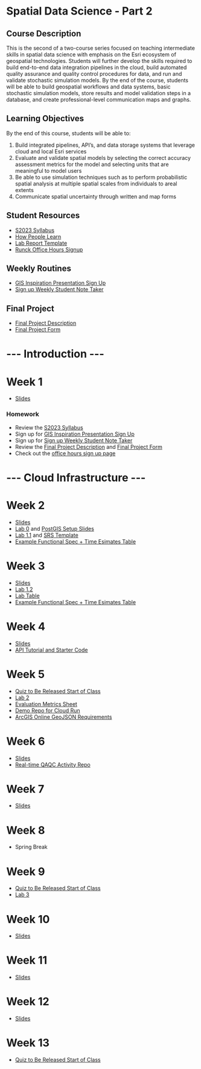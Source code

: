 # Spatial Data Science - Part 2

## Course Description
This is the second of a two-course series focused on teaching intermediate skills in spatial data science with emphasis on the Esri ecosystem of geospatial technologies. Students will further develop the skills required to build end-to-end data integration pipelines in the cloud, build automated quality assurance and quality control procedures for data, and run and validate stochastic simulation models. By the end of the course, students will be able to build geospatial workflows and data systems, basic stochastic simulation models, store results and model validation steps in a database, and create professional-level communication maps and graphs.

## Learning Objectives
By the end of this course, students will be able to:
1. Build integrated pipelines, API’s, and data storage systems that leverage cloud and local Esri services
2. Evaluate and validate spatial models by selecting the correct accuracy assessment metrics for the model and selecting units that are meaningful to model users
3. Be able to use simulation techniques such as to perform probabilistic spatial analysis at multiple spatial scales from individuals to areal extents
4. Communicate spatial uncertainty through written and map forms

## Student Resources
- [S2023 Syllabus](https://docs.google.com/document/d/1H_qq3OpqvtBSQ9dmrmGfB_zVkHMabqdv/edit#)
- [How People Learn](https://docs.google.com/presentation/d/1b6uqHuiguISJPoROvoqOs9dAFAWZYbvMM5lTeO9655o/edit#slide=id.gaf8ebdd7e6_0_76)
- [Lab Report Template](https://docs.google.com/document/d/1gOGBtTe3dQzrXCEMl644QIVdJgMp8ahN/edit)
- [Runck Office Hours Signup](https://calendar.google.com/calendar/u/0/selfsched?sstoken=UUY3YV96eFB1SHVGfGRlZmF1bHR8NTRkMDEwZmVlZWQ2ZWRiZjlmNDI1MzcxZmQ0YjUzYmU)

## Weekly Routines
- [GIS Inspiration Presentation Sign Up](https://docs.google.com/spreadsheets/d/1-qNscFwME5a4F3UahH57AqnQXBVBpSNn/edit#gid=974884723)
- [Sign up Weekly Student Note Taker](https://docs.google.com/spreadsheets/d/1-lpc5G-al51HqLPaMiga18029kmDLX9j/edit#gid=1118055696)


## Final Project
- [Final Project Description](https://docs.google.com/document/d/19nyQFAM4otrRos9R4SJYMBBX0Ez5Co7X/edit)
- [Final Project Form](https://docs.google.com/document/d/1T-1qpwnOxuSPUI4Y4V13SLI2PUalJjpi/edit)


# --- Introduction ---
# Week 1
- [Slides](https://docs.google.com/presentation/d/1vy4IBuZvD1iBDk-JPC6kffzGdN0VOrR3/edit#slide=id.p1)

### Homework
- Review the [S2023 Syllabus](https://docs.google.com/document/d/1H_qq3OpqvtBSQ9dmrmGfB_zVkHMabqdv/edit#)
- Sign up for [GIS Inspiration Presentation Sign Up](https://docs.google.com/spreadsheets/d/1-qNscFwME5a4F3UahH57AqnQXBVBpSNn/edit#gid=974884723)
- Sign up for [Sign up Weekly Student Note Taker](https://docs.google.com/spreadsheets/d/1-lpc5G-al51HqLPaMiga18029kmDLX9j/edit#gid=1118055696)
- Review the [Final Project Description](https://docs.google.com/document/d/19nyQFAM4otrRos9R4SJYMBBX0Ez5Co7X/edit) and [Final Project Form](https://docs.google.com/document/d/1T-1qpwnOxuSPUI4Y4V13SLI2PUalJjpi/edit)
- Check out the [office hours sign up page](https://calendar.google.com/calendar/u/0/selfsched?sstoken=UUY3YV96eFB1SHVGfGRlZmF1bHR8NTRkMDEwZmVlZWQ2ZWRiZjlmNDI1MzcxZmQ0YjUzYmU)


# --- Cloud Infrastructure ---
# Week 2
- [Slides](https://docs.google.com/presentation/d/1JOgZtc9VOo9rOcPfI9Z2inq67N6i3oJs/edit?rtpof=true)
- [Lab 0](https://docs.google.com/document/d/1-sdx4dXda-0XCNH451mHNitEi-XkCe8H/edit?usp=sharing&ouid=117926763410213500553&rtpof=true&sd=true) and [PostGIS Setup Slides](https://docs.google.com/presentation/d/1-sQVc1XZgyKBHgnFlE08Vw0Z0nvwNOsq/edit?usp=sharing&ouid=117926763410213500553&rtpof=true&sd=true)
- [Lab 1.1](https://docs.google.com/document/d/10I7Msa2NC3idQD6qWwXcb2oWQ_KEUJ8V/edit?usp=sharing&ouid=117926763410213500553&rtpof=true&sd=true) and [SRS Template](https://docs.google.com/document/d/10BCfeKkLTZMNFcjAGJ4XPGKIbN_ajtsx/edit?usp=sharing&ouid=117926763410213500553&rtpof=true&sd=true)
- [Example Functional Spec + Time Esimates Table](https://docs.google.com/spreadsheets/d/1Ez4l-aMmy-DKfAvqZNEyxhuWHIomV_ay/edit?usp=share_link&ouid=117926763410213500553&rtpof=true&sd=true)


# Week 3
- [Slides](https://docs.google.com/presentation/d/1OStxajjQP2V5UtVlzL9OaArrYlSmGy0A/edit#slide=id.p1)
- [Lab 1.2](https://docs.google.com/document/d/155lmq4yp9FvGdawwyjljJgMmgTG-Gjnf/edit)
- [Lab Table](https://docs.google.com/spreadsheets/d/148PCOvJ7AcEAnDstNtJcraKot98RbIab/edit?usp=sharing&ouid=117926763410213500553&rtpof=true&sd=true)
- [Example Functional Spec + Time Esimates Table](https://docs.google.com/spreadsheets/d/1Ez4l-aMmy-DKfAvqZNEyxhuWHIomV_ay/edit?usp=share_link&ouid=117926763410213500553&rtpof=true&sd=true)

# Week 4
- [Slides](https://docs.google.com/presentation/d/1PtEjEmv2jxUlbnp3WzOz9JDzJRNMGZQQ/edit#slide=id.p2)
- [API Tutorial and Starter Code](https://github.com/runck014/iot_bootcamp/tree/master/web_server)

# Week 5
- [Quiz to Be Released Start of Class](https://umn.instructure.com/courses/351484/assignments/3062008)
- [Lab 2](https://docs.google.com/document/d/1Q_FzJeKMX4GjT7smR_fUTkYZepDU1DKk/edit)
- [Evaluation Metrics Sheet](https://docs.google.com/spreadsheets/d/1LhrSohjEYaZf-AFdsj6tKwQWklfePZBD/edit?usp=drive_web&ouid=117926763410213500553&rtpof=true)
- [Demo Repo for Cloud Run](https://github.com/runck014/cloud_run_demo)
- [ArcGIS Online GeoJSON Requirements](https://doc.arcgis.com/en/arcgis-online/reference/geojson.htm)

# Week 6
- [Slides](https://docs.google.com/presentation/d/1An_OXdvJKLvteWPCvu10Onj1aVpj9Pv4/edit#slide=id.g21104db07a8_0_0)
- [Real-time QAQC Activity Repo](https://github.com/runck014/realtime_qaqc_activity)

# Week 7
- [Slides](https://docs.google.com/presentation/d/1ouDVi0GIw1QBsy2B2_UBw0sPs1vqZ8cV/edit#slide=id.p1)

# Week 8
- Spring Break

# Week 9
- [Quiz to Be Released Start of Class](https://canvas.umn.edu/courses/351484/assignments/3062009)
- [Lab 3](https://docs.google.com/document/d/18J3FjDG5t271RzjFvPzxuNVa5jhFaYcz/edit)

# Week 10
- [Slides](https://docs.google.com/presentation/d/1Cky5zg4ehHMLtPx_MKI5qzlXrWJ_GxCp/edit#slide=id.p1)


# Week 11
- [Slides](https://docs.google.com/presentation/d/1c77QwavcNMkBQ1n1HS3OpSeqpw9czuIR/edit#slide=id.p1)


# Week 12
- [Slides](https://docs.google.com/presentation/d/1ofm0bIOG0_JpDHAC5paOT1xN3YE9lqrO/edit#slide=id.p1)

# Week 13
- [Quiz to Be Released Start of Class](https://canvas.umn.edu/courses/351484/assignments/3062010)

